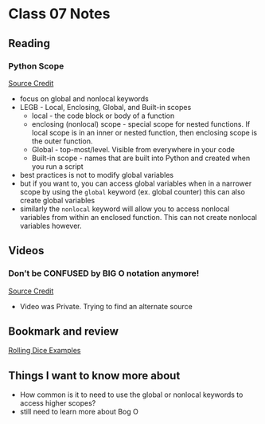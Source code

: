 # Class 07 Notes

## Reading

### Python Scope
[Source Credit](https://realpython.com/python-scope-legb-rule/)
- focus on global and nonlocal keywords
- LEGB - Local, Enclosing, Global, and Built-in scopes
    - local - the code block or body of a function
    - enclosing (nonlocal) scope - special scope for nested functions. If local scope is in an inner or nested function, then enclosing scope is the outer function. 
    - Global - top-most/level. Visible from everywhere in your code
    - Built-in scope - names that are built into Python and created when you run a script
- best practices is not to modify global variables
- but if you want to, you can access global variables when in a narrower scope by using the `global` keyword (ex. global counter) this can also create global variables
- similarly the `nonlocal` keyword will allow you to access nonlocal variables from within an enclosed function. This can not create nonlocal variables however. 


## Videos

### Don’t be CONFUSED by BIG O notation anymore!
[Source Credit]()
- Video was Private. Trying to find an alternate source

## Bookmark and review
[Rolling Dice Examples](https://artofproblemsolving.com/wiki/index.php/Basic_Programming_With_Python#Program_Example_1_3)


## Things I want to know more about
- How common is it to need to use the global or nonlocal keywords to access higher scopes?
- still need to learn more about Bog O
